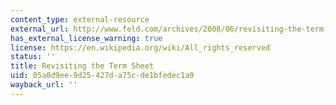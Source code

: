 ```yaml
---
content_type: external-resource
external_url: http://www.feld.com/archives/2008/06/revisiting-the-term-sheet.html
has_external_license_warning: true
license: https://en.wikipedia.org/wiki/All_rights_reserved
status: ''
title: Revisiting the Term Sheet
uid: 05a8d9ee-9d25-427d-a75c-de1bfedec1a9
wayback_url: ''
---
```

